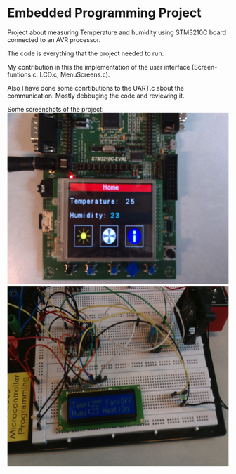 Embedded Programming Project
==============

Project about measuring Temperature and humidity using STM3210C board connected to an AVR processor.

The code is everything that the project needed to run.

My contribution in this the implementation of the user interface (Screen-funtions.c, LCD.c, MenuScreens.c).

Also I have done some conrtibutions to the UART.c about the communication. Mostly debbuging the code and reviewing it.

Some screenshots of the project:
![alt tag](https://github.com/iosifaras/Embedded-Programming-Project/blob/master/Screenshots/ARM%20board.png)
![alt tag](https://github.com/iosifaras/Embedded-Programming-Project/blob/master/Screenshots/ATmega.png)
